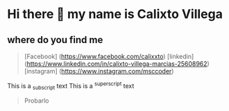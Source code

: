 # Hi there 👋 my name is Calixto Villega

## where do you find me

> [Facebook] (https://www.facebook.com/calixxto)
> [linkedin] (https://www.linkedin.com/in/calixto-villega-marcias-25608962)
> [instagram] (https://www.instagram.com/msccoder)

This is a <sub>subscript</sub> text
This is a <sup>superscript</sup> text
> Probarlo
